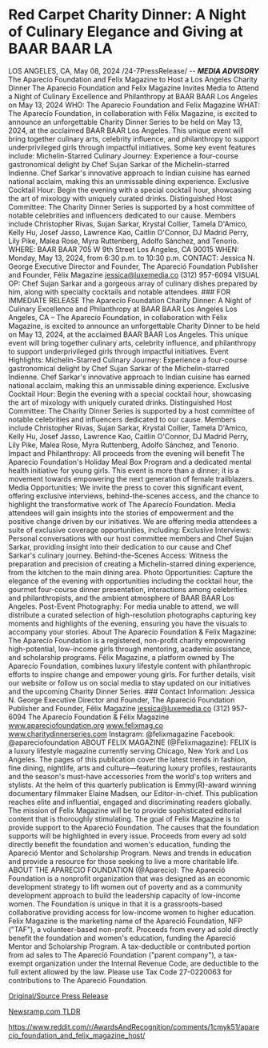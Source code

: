 # Red Carpet Charity Dinner: A Night of Culinary Elegance and Giving at BAAR BAAR LA

LOS ANGELES, CA, May 08, 2024 /24-7PressRelease/ --   ***MEDIA ADVISORY***  The Aparecío Foundation and Felix Magazine to Host a Los Angeles Charity Dinner  The Aparecio Foundation and Felix Magazine Invites Media to Attend a Night of Culinary Excellence and Philanthropy at BAAR BAAR Los Angeles on May 13, 2024  WHO: The Aparecio Foundation and Felix Magazine  WHAT: The Aparecío Foundation, in collaboration with Félix Magazine, is excited to announce an unforgettable Charity Dinner Series to be held on May 13, 2024, at the acclaimed BAAR BAAR Los Angeles. This unique event will bring together culinary arts, celebrity influence, and philanthropy to support underprivileged girls through impactful initiatives. Some key event features include: Michelin-Starred Culinary Journey: Experience a four-course gastronomical delight by Chef Sujan Sarkar of the Michelin-starred Indienne. Chef Sarkar's innovative approach to Indian cuisine has earned national acclaim, making this an unmissable dining experience. Exclusive Cocktail Hour: Begin the evening with a special cocktail hour, showcasing the art of mixology with uniquely curated drinks. Distinguished Host Committee: The Charity Dinner Series is supported by a host committee of notable celebrities and influencers dedicated to our cause. Members include Christopher Rivas, Sujan Sarkar, Krystal Collier, Tamela D'Amico, Kelly Hu, Josef Jasso, Lawrence Kao, Caitlin O'Connor, DJ Madrid Perry, Lily Pike, Malea Rose, Myra Ruttenberg, Adolfo Sánchez, and Tenorio.  WHERE: BAAR BAAR  705 W 9th Street Los Angeles, CA 90015  WHEN: Monday, May 13, 2024, from 6:30 p.m. to 10:30 p.m.  CONTACT: Jessica N. George Executive Director and Founder, The Apareció Foundation Publisher and Founder, Félix Magazine jessica@luxemedia.co (312) 957-6094  VISUAL OP: Chef Sujan Sarkar and a gorgeous array of culinary dishes prepared by him, along with specialty cocktails and notable attendees.  ###  FOR IMMEDIATE RELEASE  The Aparecío Foundation Charity Dinner: A Night of Culinary Excellence and Philanthropy at BAAR BAAR Los Angeles  Los Angeles, CA – The Aparecío Foundation, in collaboration with Félix Magazine, is excited to announce an unforgettable Charity Dinner to be held on May 13, 2024, at the acclaimed BAAR BAAR Los Angeles. This unique event will bring together culinary arts, celebrity influence, and philanthropy to support underprivileged girls through impactful initiatives.  Event Highlights:  Michelin-Starred Culinary Journey: Experience a four-course gastronomical delight by Chef Sujan Sarkar of the Michelin-starred Indienne. Chef Sarkar's innovative approach to Indian cuisine has earned national acclaim, making this an unmissable dining experience. Exclusive Cocktail Hour: Begin the evening with a special cocktail hour, showcasing the art of mixology with uniquely curated drinks. Distinguished Host Committee: The Charity Dinner Series is supported by a host committee of notable celebrities and influencers dedicated to our cause. Members include Christopher Rivas, Sujan Sarkar, Krystal Collier, Tamela D'Amico, Kelly Hu, Josef Jasso, Lawrence Kao, Caitlin O'Connor, DJ Madrid Perry, Lily Pike, Malea Rose, Myra Ruttenberg, Adolfo Sánchez, and Tenorio.  Impact and Philanthropy:  All proceeds from the evening will benefit The Aparecío Foundation's Holiday Meal Box Program and a dedicated mental health initiative for young girls. This event is more than a dinner; it is a movement towards empowering the next generation of female trailblazers.  Media Opportunities:  We invite the press to cover this significant event, offering exclusive interviews, behind-the-scenes access, and the chance to highlight the transformative work of The Aparecío Foundation. Media attendees will gain insights into the stories of empowerment and the positive change driven by our initiatives.  We are offering media attendees a suite of exclusive coverage opportunities, including:  Exclusive Interviews: Personal conversations with our host committee members and Chef Sujan Sarkar, providing insight into their dedication to our cause and Chef Sarkar's culinary journey.  Behind-the-Scenes Access: Witness the preparation and precision of creating a Michelin-starred dining experience, from the kitchen to the main dining area.  Photo Opportunities: Capture the elegance of the evening with opportunities including the cocktail hour, the gourmet four-course dinner presentation, interactions among celebrities and philanthropists, and the ambient atmosphere of BAAR BAAR Los Angeles.  Post-Event Photography: For media unable to attend, we will distribute a curated selection of high-resolution photographs capturing key moments and highlights of the evening, ensuring you have the visuals to accompany your stories.  About The Aparecío Foundation & Felix Magazine:  The Aparecío Foundation is a registered, non-profit charity empowering high-potential, low-income girls through mentoring, academic assistance, and scholarship programs. Félix Magazine, a platform owned by The Aparecío Foundation, combines luxury lifestyle content with philanthropic efforts to inspire change and empower young girls.  For further details, visit our website or follow us on social media to stay updated on our initiatives and the upcoming Charity Dinner Series.  ###  Contact Information: Jessica N. George Executive Director and Founder, The Apareció Foundation Publisher and Founder, Félix Magazine jessica@luxemedia.co (312) 957-6094  The Aparecío Foundation & Félix Magazine  www.apareciofoundation.org www.felixmag.co www.charitydinnerseries.com  Instagram: @felixmagazine Facebook: @apareciofoundation  ABOUT FELIX MAGAZINE (@Felixmagazine): FELIX is a luxury lifestyle magazine currently serving Chicago, New York and Los Angeles. The pages of this publication cover the latest trends in fashion, fine dining, nightlife, arts and culture—featuring luxury profiles, restaurants and the season's must-have accessories from the world's top writers and stylists.  At the helm of this quarterly publication is Emmy(R)-award winning documentary filmmaker Elaine Madsen, our Editor-in-chief. This publication reaches elite and influential, engaged and discriminating readers globally. The mission of Felix Magazine will be to provide sophisticated editorial content that is thoroughly stimulating.  The goal of Felix Magazine is to provide support to the Apareció Foundation. The causes that the foundation supports will be highlighted in every issue. Proceeds from every ad sold directly benefit the foundation and women's education, funding the Apareció Mentor and Scholarship Program. News and trends in education and provide a resource for those seeking to live a more charitable life.  ABOUT THE APARECIO FOUNDATION (@Aparecio): The Apareció Foundation is a nonprofit organization that was designed as an economic development strategy to lift women out of poverty and as a community development approach to build the leadership capacity of low-income women. The Foundation is unique in that it is a grassroots-based collaborative providing access for low-income women to higher education.  Felix Magazine is the marketing name of the Apareció Foundation, NFP ("TAF"), a volunteer-based non-profit. Proceeds from every ad sold directly benefit the foundation and women's education, funding the Apareció Mentor and Scholarship Program. A tax-deductible or contributed portion from ad sales to The Apareció Foundation ("parent company"), a tax-exempt organization under the Internal Revenue Code, are deductible to the full extent allowed by the law. Please use Tax Code 27-0220063 for contributions to The Apareció Foundation. 

[Original/Source Press Release](https://www.24-7pressrelease.com/press-release/510699/red-carpet-charity-dinner-a-night-of-culinary-elegance-and-giving-at-baar-baar-la)
                    

[Newsramp.com TLDR](None) 

https://www.reddit.com/r/AwardsAndRecognition/comments/1cmyk51/aparecío_foundation_and_felix_magazine_host/